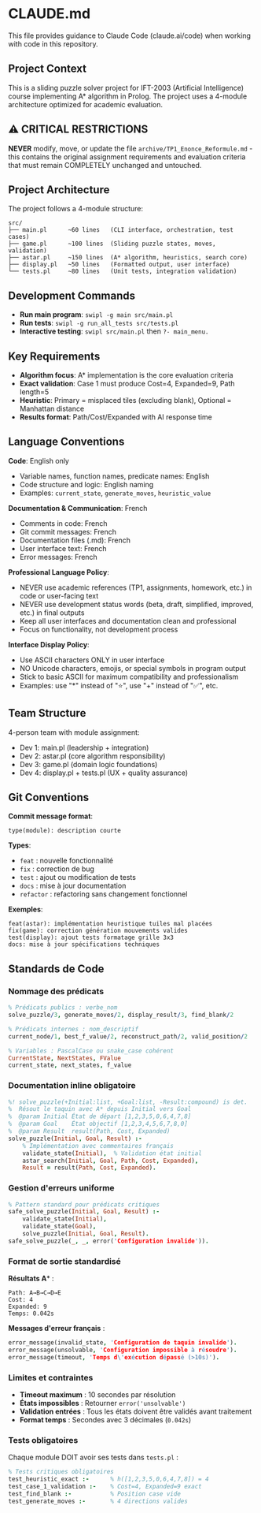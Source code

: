 # CLAUDE.md

This file provides guidance to Claude Code (claude.ai/code) when working with code in this repository.

## Project Context

This is a sliding puzzle solver project for IFT-2003 (Artificial Intelligence) course implementing A* algorithm in Prolog. The project uses a 4-module architecture optimized for academic evaluation.

## ⚠️ CRITICAL RESTRICTIONS

**NEVER** modify, move, or update the file `archive/TP1_Enonce_Reformule.md` - this contains the original assignment requirements and evaluation criteria that must remain COMPLETELY unchanged and untouched.

## Project Architecture

The project follows a 4-module structure:

```
src/
├── main.pl      ~60 lines   (CLI interface, orchestration, test cases)
├── game.pl      ~100 lines  (Sliding puzzle states, moves, validation) 
├── astar.pl     ~150 lines  (A* algorithm, heuristics, search core)
├── display.pl   ~50 lines   (Formatted output, user interface)
└── tests.pl     ~80 lines   (Unit tests, integration validation)
```

## Development Commands

- **Run main program**: `swipl -g main src/main.pl`
- **Run tests**: `swipl -g run_all_tests src/tests.pl`
- **Interactive testing**: `swipl src/main.pl` then `?- main_menu.`

## Key Requirements

- **Algorithm focus**: A* implementation is the core evaluation criteria
- **Exact validation**: Case 1 must produce Cost=4, Expanded=9, Path length=5
- **Heuristic**: Primary = misplaced tiles (excluding blank), Optional = Manhattan distance
- **Results format**: Path/Cost/Expanded with AI response time

## Language Conventions

**Code**: English only
- Variable names, function names, predicate names: English
- Code structure and logic: English naming
- Examples: `current_state`, `generate_moves`, `heuristic_value`

**Documentation & Communication**: French
- Comments in code: French
- Git commit messages: French  
- Documentation files (.md): French
- User interface text: French
- Error messages: French

**Professional Language Policy**:
- NEVER use academic references (TP1, assignments, homework, etc.) in code or user-facing text
- NEVER use development status words (beta, draft, simplified, improved, etc.) in final outputs
- Keep all user interfaces and documentation clean and professional
- Focus on functionality, not development process

**Interface Display Policy**:
- Use ASCII characters ONLY in user interface
- NO Unicode characters, emojis, or special symbols in program output
- Stick to basic ASCII for maximum compatibility and professionalism
- Examples: use "*" instead of "⭐", use "+" instead of "✅", etc.

## Team Structure

4-person team with module assignment:
- Dev 1: main.pl (leadership + integration)
- Dev 2: astar.pl (core algorithm responsibility)
- Dev 3: game.pl (domain logic foundations)
- Dev 4: display.pl + tests.pl (UX + quality assurance)

## Git Conventions

**Commit message format**:
```
type(module): description courte
```

**Types**:
- `feat` : nouvelle fonctionnalité
- `fix` : correction de bug
- `test` : ajout ou modification de tests
- `docs` : mise à jour documentation
- `refactor` : refactoring sans changement fonctionnel

**Exemples**:
```
feat(astar): implémentation heuristique tuiles mal placées
fix(game): correction génération mouvements valides
test(display): ajout tests formatage grille 3x3
docs: mise à jour spécifications techniques
```

## Standards de Code

### Nommage des prédicats
```prolog
% Prédicats publics : verbe_nom
solve_puzzle/3, generate_moves/2, display_result/3, find_blank/2

% Prédicats internes : nom_descriptif
current_node/1, best_f_value/2, reconstruct_path/2, valid_position/2

% Variables : PascalCase ou snake_case cohérent
CurrentState, NextStates, FValue
current_state, next_states, f_value
```

### Documentation inline obligatoire
```prolog
%! solve_puzzle(+Initial:list, +Goal:list, -Result:compound) is det.
%  Résout le taquin avec A* depuis Initial vers Goal
%  @param Initial État de départ [1,2,3,5,0,6,4,7,8]
%  @param Goal    État objectif [1,2,3,4,5,6,7,8,0]
%  @param Result  result(Path, Cost, Expanded)
solve_puzzle(Initial, Goal, Result) :-
    % Implémentation avec commentaires français
    validate_state(Initial),  % Validation état initial
    astar_search(Initial, Goal, Path, Cost, Expanded),
    Result = result(Path, Cost, Expanded).
```

### Gestion d'erreurs uniforme
```prolog
% Pattern standard pour prédicats critiques
safe_solve_puzzle(Initial, Goal, Result) :-
    validate_state(Initial),
    validate_state(Goal),
    solve_puzzle(Initial, Goal, Result).
safe_solve_puzzle(_, _, error('Configuration invalide')).
```

### Format de sortie standardisé

**Résultats A*** :
```
Path: A→B→C→D→E
Cost: 4
Expanded: 9
Temps: 0.042s
```

**Messages d'erreur français** :
```prolog
error_message(invalid_state, 'Configuration de taquin invalide').
error_message(unsolvable, 'Configuration impossible à résoudre').
error_message(timeout, 'Temps d\'exécution dépassé (>10s)').
```

### Limites et contraintes

- **Timeout maximum** : 10 secondes par résolution
- **États impossibles** : Retourner `error('unsolvable')`
- **Validation entrées** : Tous les états doivent être validés avant traitement
- **Format temps** : Secondes avec 3 décimales (`0.042s`)

### Tests obligatoires

Chaque module DOIT avoir ses tests dans `tests.pl` :
```prolog
% Tests critiques obligatoires
test_heuristic_exact :-      % h([1,2,3,5,0,6,4,7,8]) = 4
test_case_1_validation :-    % Cost=4, Expanded=9 exact
test_find_blank :-           % Position case vide
test_generate_moves :-       % 4 directions valides
```